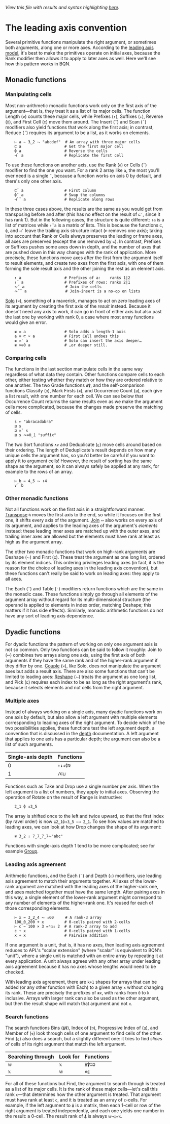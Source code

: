 *View this file with results and syntax highlighting [here](https://mlochbaum.github.io/BQN/doc/leading.html).*

# The leading axis convention

Several primitive functions manipulate the right argument, or sometimes both arguments, along one or more axes. According to the [leading axis model](https://aplwiki.com/wiki/Leading_axis_theory), it's best to make the primitives operate on initial axes, because the Rank modifier then allows it to apply to later axes as well. Here we'll see how this pattern works in BQN.

## Monadic functions

### Manipulating cells

Most non-arithmetic monadic functions work only on the first axis of the argument—that is, they treat it as a list of its major cells. The function Length (`≠`) counts these major cells, while Prefixes (`↑`), Suffixes (`↓`), Reverse (`⌽`), and First Cell (`⊏`) move them around. The Insert (`˝`) and Scan (`` ` ``) modifiers also yield functions that work along the first axis; in contrast, Reduce (`´`) requires its argument to be a list, as it works on elements.

        ⊢ a ← 3‿2 ⥊ "abcdef"  # An array with three major cells
        ⊏ a                   # Get the first major cell
        ⌽ a                   # Reverse the cells
        ⊣` a                  # Replicate the first cell

To use these functions on another axis, use the Rank (`⎉`) or Cells (`˘`) modifier to find the one you want. For a rank 2 array like `a`, the most you'll ever need is a single `˘`, because a function works on axis 0 by default, and there's only one other axis.

        ⊏˘ a                  # First column
        ⌽˘ a                  # Swap the columns
        ⊣`˘ a                 # Replicate along rows

In these three cases above, the results are the same as you would get from transposing before and after (this has no effect on the result of `⊏˘`, since it has rank 1). But in the following cases, the structure is quite different: `↑a` is a list of matrices while `↑˘a` is a matrix of lists. This is because the functions `⊏`, `⌽`, and `` ⊣` `` leave the trailing axis structure intact (`⊏` removes one axis); taking into account that Rank or Cells always preserves the leading or frame axes, all axes are preserved (except the one removed by `⊏`). In contrast, Prefixes or Suffixes pushes some axes down in depth, and the number of axes that are pushed down in this way changes with the rank of application. More precisely, these functions move axes after the first from the argument itself to result elements, and create two axes from the first axis, with one of them forming the sole result axis and the other joining the rest as an element axis.

        ↑ a                   # Prefixes of a:    ranks 1|2
        ↑˘ a                  # Prefixes of rows: ranks 2|1
        ∾˝ a                  # Join the cells
        ∾˝˘ a                 # Join-insert is a no-op on lists

[Solo](couple.md) (`≍`), something of a maverick, manages to act on *zero* leading axes of its argument by creating the first axis of the *result* instead. Because it doesn't need any axis to work, it can go in front of either axis but also past the last one by working with rank 0, a case where most array functions would give an error.

        ≢ ≍ a                 # Solo adds a length-1 axis
        a ≡ ⊏ ≍ a             # First Cell undoes this
        ≢ ≍˘ a                # Solo can insert the axis deeper…
        ≢ ≍⎉0 a               # …or deeper still.

### Comparing cells

The functions in the last section manipulate cells in the same way regardless of what data they contain. Other functions compare cells to each other, either testing whether they match or how they are ordered relative to one another. The two Grade functions `⍋⍒`, and the self-comparison functions Classify (`⊐`), Mark Firsts (`∊`), and Occurrence Count (`⊒`), each give a list result, with one number for each cell. We can see below that Occurrence Count returns the same results even as we make the argument cells more complicated, because the changes made preserve the matching of cells.

        s ← "abracadabra"
        ⊒ s
        ⊒ ≍˘ s
        ⊒ s ∾⎉0‿1 "suffix"

The two Sort functions `∧∨` and Deduplicate (`⍷`) move cells around based on their ordering. The length of Deduplicate's result depends on how many unique cells the argument has, so you'd better be careful if you want to apply it to argument cells! However, the result of sorting has the same shape as the argument, so it can always safely be applied at any rank, for example to the rows of an array.

        ⊢ b ← 4‿5 ⥊ ↕4
        ∨˘ b

### Other monadic functions

Not all functions work on the first axis in a straightforward manner. [Transpose](transpose.md) `⍉` moves the first axis to the end, so while it focuses on the first one, it shifts every axis of the argument. [Join](join.md) `∾` also works on every axis of its argument, and applies to the leading axes of the argument's *elements* instead: these leading inner axes are matched up with the outer axes, and trailing inner axes are allowed but the elements must have rank at least as high as the argument array.

The other two monadic functions that work on high-rank arguments are Deshape (`⥊`) and First (`⊑`). These treat the argument as one long list, ordered by its element indices. This ordering privileges leading axes (in fact, it is the reason for the choice of leading axes in the leading axis convention), but these functions can't really be said to work on leading axes: they apply to all axes.

The Each (`¨`) and Table (`⌜`) modifiers return functions which are the same in the monadic case. These functions simply go through all elements of the argument array without regard for its multi-dimensional structure (the operand is applied to elements in index order, matching Deshape; this matters if it has side effects). Similarly, monadic arithmetic functions do not have any sort of leading axis dependence.

## Dyadic functions

For dyadic functions the pattern of working on only one argument axis is not so common. Only two functions can be said to follow it roughly: Join to (`∾`) combines two arrays along one axis, using the first axis of both arguments if they have the same rank and of the higher-rank argument if they differ by one. [Couple](couple.md) (`≍`), like Solo, does not manipulate the argument axes but adds a result axis. There are also some functions that can't be limited to leading axes: [Reshape](reshape.md) (`⥊`) treats the argument as one long list, and Pick (`⊑`) requires each index to be as long as the right argument's rank, because it selects elements and not cells from the right argument.

### Multiple axes

Instead of always working on a single axis, many dyadic functions work on one axis by default, but also allow a left argument with multiple elements corresponding to leading axes of the right argument. To decide which of the two possibilities applies, these functions test the left argument depth, a convention that is discussed in the [depth](depth.md#testing-depth-for-multiple-axis-primitives) documentation. A left argument that applies to one axis has a particular depth; the argument can also be a list of such arguments.

| Single-axis depth | Functions
|-------------------|----------
| 0                 | `↑↓↕⌽⍉`
| 1                 | `/⊏⊔`

Functions such as Take and Drop use a single number per axis. When the left argument is a list of numbers, they apply to initial axes. Observing the operation of Rotate on the result of Range is instructive:

        2‿1 ⌽ ↕3‿5

The array is shifted once to the left and twice upward, so that the first index (by ravel order) is now `⊑2‿1⌽↕3‿5 ←→ 2‿1`. To see how values are matched to leading axes, we can look at how Drop changes the shape of its argument:

        ≢ 3‿2 ↓ 7‿7‿7‿7⥊"abc"

Functions with single-axis depth 1 tend to be more complicated; see for example [Group](group.md#multidimensional-grouping).

### Leading axis agreement

Arithmetic functions, and the Each (`¨`) and Depth (`⚇`) modifiers, use leading axis agreement to match their arguments together. All axes of the lower-rank argument are matched with the leading axes of the higher-rank one, and axes matched together must have the same length. After pairing axes in this way, a single element of the lower-rank argument might correspond to any number of elements of the higher-rank one. It's reused for each of those corresponding elements.

        ⊢ x ← 3‿2‿4 ⥊ ↕60     # A rank-3 array
        100‿0‿200 + x         # 0-cells paired with 2-cells
        ⊢ c ← 100 × 3 =⌜○↕ 2  # A rank-2 array to add
        c + x                 # 0-cells paired with 1-cells
        x + x                 # Pairwise addition

If one argument is a unit, that is, it has no axes, then leading axis agreement reduces to APL's "scalar extension" (where "scalar" is equivalent to BQN's "unit"), where a single unit is matched with an entire array by repeating it at every application. A unit always agrees with any other array under leading axis agreement because it has no axes whose lengths would need to be checked.

With leading axis agreement, there are `k+1` shapes for arrays that can be added (or any other function with Each) to a given array `x` without changing its rank. These are precisely the prefixes of `≢x`, with ranks from `0` to `k` inclusive. Arrays with larger rank can also be used as the other argument, but then the result shape will match that argument and not `x`.

### Search functions

The search functions Bins (`⍋⍒`), Index of (`⊐`), Progressive Index of (`⊒`), and Member of (`∊`) look through cells of one argument to find cells of the other. Find (`⍷`) also does a search, but a slightly different one: it tries to find *slices* of cells of its right argument that match the left argument.

| Searching through | Look for | Functions
|-------------------|----------|----------
| `𝕨`               | `𝕩`      | `⍋⍒⊐⊒`
| `𝕩`               | `𝕨`      | `∊⍷`

For all of these functions but Find, the argument to search through is treated as a list of its major cells. It is the rank of these major cells—let's call this rank `c`—that determines how the other argument is treated. That argument must have rank at least `c`, and it is treated as an array of `c`-cells. For example, if the left argument to `⍋` is a matrix, then each 1-cell or row of the right argument is treated independently, and each one yields one number in the result: a 0-cell. The result rank of `⍋` is always `𝕨¬○=𝕩`.
